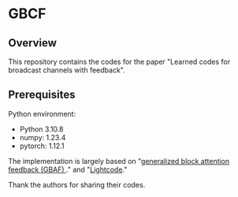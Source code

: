 # GBCF

## Overview
This repository contains the codes for the paper "Learned codes for broadcast channels with feedback". 

## Prerequisites
Python environment:
- Python 3.10.8
- numpy: 1.23.4
- pytorch: 1.12.1


The implementation is largely based on "[generalized block attention feedback (GBAF) ](https://github.com/emre1925/GBAF)." and "[Lightcode](https://github.com/sravan-ankireddy/lightcode)." 

Thank the authors for sharing their codes.





